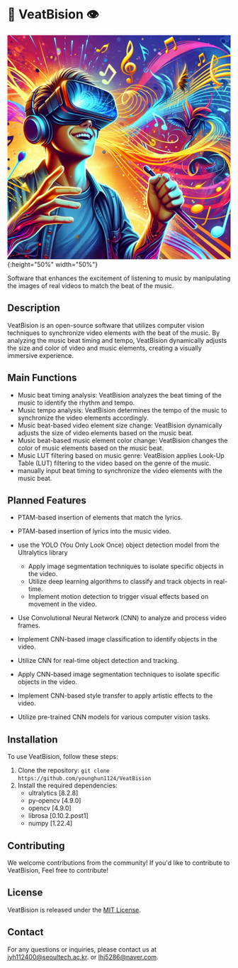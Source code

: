 # 🎵 VeatBision 👁️

![Beat Vision](markdown_asset/beat%20vision.webp){:height="50%" width="50%"}

Software that enhances the excitement of listening to music by manipulating the images of real videos to match the beat of the music.

## Description

VeatBision is an open-source software that utilizes computer vision techniques to synchronize video elements with the beat of the music. By analyzing the music beat timing and tempo, VeatBision dynamically adjusts the size and color of video and music elements, creating a visually immersive experience.

## Main Functions

- Music beat timing analysis: VeatBision analyzes the beat timing of the music to identify the rhythm and tempo.
- Music tempo analysis: VeatBision determines the tempo of the music to synchronize the video elements accordingly.
- Music beat-based video element size change: VeatBision dynamically adjusts the size of video elements based on the music beat.
- Music beat-based music element color change: VeatBision changes the color of music elements based on the music beat.
- Music LUT filtering based on music genre: VeatBision applies Look-Up Table (LUT) filtering to the video based on the genre of the music.
- manually input beat timing to synchronize the video elements with the music beat.


## Planned Features

- PTAM-based insertion of elements that match the lyrics.
- PTAM-based insertion of lyrics into the music video.

- use the YOLO (You Only Look Once) object detection model from the Ultralytics library
    - Apply image segmentation techniques to isolate specific objects in the video.
    - Utilize deep learning algorithms to classify and track objects in real-time.
    - Implement motion detection to trigger visual effects based on movement in the video.
- Use Convolutional Neural Network (CNN) to analyze and process video frames.
- Implement CNN-based image classification to identify objects in the video.
- Utilize CNN for real-time object detection and tracking.
- Apply CNN-based image segmentation techniques to isolate specific objects in the video.
- Implement CNN-based style transfer to apply artistic effects to the video.
- Utilize pre-trained CNN models for various computer vision tasks.

## Installation

To use VeatBision, follow these steps:

1. Clone the repository: `git clone https://github.com/younghun1124/VeatBision`
2. Install the required dependencies:
    - ultralytics [8.2.8]
    - py-opencv [4.9.0]
    - opencv [4.9.0]
    - librosa [0.10.2.post1]
    - numpy [1.22.4]    


## Contributing

We welcome contributions from the community! If you'd like to contribute to VeatBision, Feel free to contribute!

## License

VeatBision is released under the [MIT License](LICENSE).

## Contact

For any questions or inquiries, please contact us at [jyh112400@seoultech.ac.kr](mailto:jyh112400@seoultech.ac.kr).
or
[lhj5286@naver.com](mailto:jyh112400@seoultech.ac.kr).

